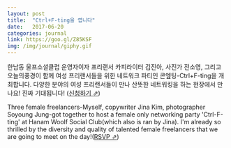 ```yaml
---
layout: post
title:  "Ctrl+F-ting을 엽니다"
date:   2017-06-20
categories: journal
link: https://goo.gl/Z85KSF
img: /img/journal/giphy.gif
---
```

한남동 울프소셜클럽 운영자이자 프리랜서 카피라이터 김진아, 사진가 전소영, 그리고 오늘의풍경이 함께 여성 프리랜서들을 위한 네트워크 파티인 콘엪팅-Ctrl+F-ting을 개최합니다. 다양한 분야의 여성 프리랜서들이 만나 산뜻한 네트워킹을 하는 현장에서 만나요! 진짜 기대됩니다! ([신청하기 &neArr;](https://goo.gl/Z85KSF)) 

Three female freelancers-Myself, copywriter Jina Kim, photographer Soyoung Jung-got together to host a female only networking party 'Ctrl-F-ting' at Hanam Woolf Social Club(which also is ran by Jina). I'm already so thrilled by the diversity and quality of talented female freelancers that we are going to meet on the day!([RSVP &neArr;](https://goo.gl/Z85KSF)) 